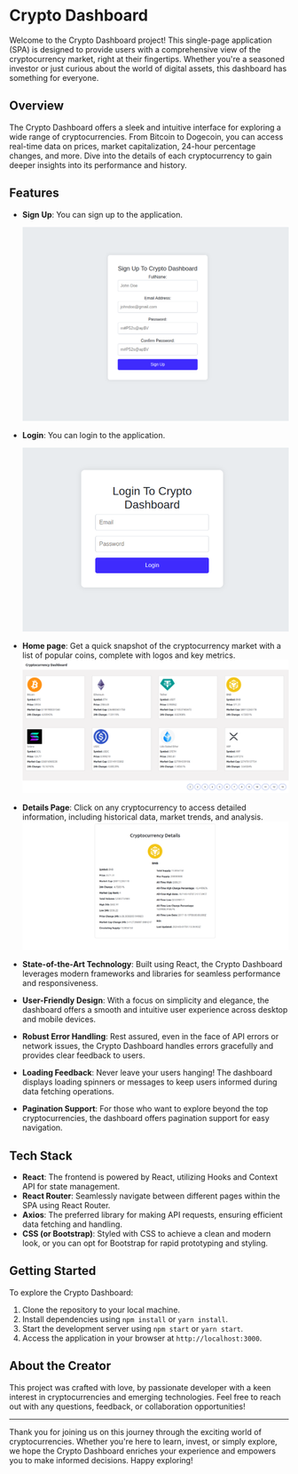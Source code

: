 # Crypto Dashboard

Welcome to the Crypto Dashboard project! This single-page application (SPA) is designed to provide users with a comprehensive view of the cryptocurrency market, right at their fingertips. Whether you're a seasoned investor or just curious about the world of digital assets, this dashboard has something for everyone.

## Overview

The Crypto Dashboard offers a sleek and intuitive interface for exploring a wide range of cryptocurrencies. From Bitcoin to Dogecoin, you can access real-time data on prices, market capitalization, 24-hour percentage changes, and more. Dive into the details of each cryptocurrency to gain deeper insights into its performance and history.

## Features

- **Sign Up**: You can sign up to the application.

  ![Alt Text](./public/signUp.png)

- **Login**: You can login to the application.

  ![Alt Text](./public/login.png)

- **Home page**: Get a quick snapshot of the cryptocurrency market with a list of popular coins, complete with logos and key metrics.
  ![Alt Text](./public/HomePage.png)

- **Details Page**: Click on any cryptocurrency to access detailed information, including historical data, market trends, and analysis.
  ![Alt Text](./public/crypto-per-id.png)

- **State-of-the-Art Technology**: Built using React, the Crypto Dashboard leverages modern frameworks and libraries for seamless performance and responsiveness.
- **User-Friendly Design**: With a focus on simplicity and elegance, the dashboard offers a smooth and intuitive user experience across desktop and mobile devices.
- **Robust Error Handling**: Rest assured, even in the face of API errors or network issues, the Crypto Dashboard handles errors gracefully and provides clear feedback to users.
- **Loading Feedback**: Never leave your users hanging! The dashboard displays loading spinners or messages to keep users informed during data fetching operations.
- **Pagination Support**: For those who want to explore beyond the top cryptocurrencies, the dashboard offers pagination support for easy navigation.

## Tech Stack

- **React**: The frontend is powered by React, utilizing Hooks and Context API for state management.
- **React Router**: Seamlessly navigate between different pages within the SPA using React Router.
- **Axios**: The preferred library for making API requests, ensuring efficient data fetching and handling.
- **CSS (or Bootstrap)**: Styled with CSS to achieve a clean and modern look, or you can opt for Bootstrap for rapid prototyping and styling.

## Getting Started

To explore the Crypto Dashboard:

1. Clone the repository to your local machine.
2. Install dependencies using `npm install` or `yarn install`.
3. Start the development server using `npm start` or `yarn start`.
4. Access the application in your browser at `http://localhost:3000`.

## About the Creator

This project was crafted with love, by passionate developer with a keen interest in cryptocurrencies and emerging technologies. Feel free to reach out with any questions, feedback, or collaboration opportunities!

---

Thank you for joining us on this journey through the exciting world of cryptocurrencies. Whether you're here to learn, invest, or simply explore, we hope the Crypto Dashboard enriches your experience and empowers you to make informed decisions. Happy exploring!
